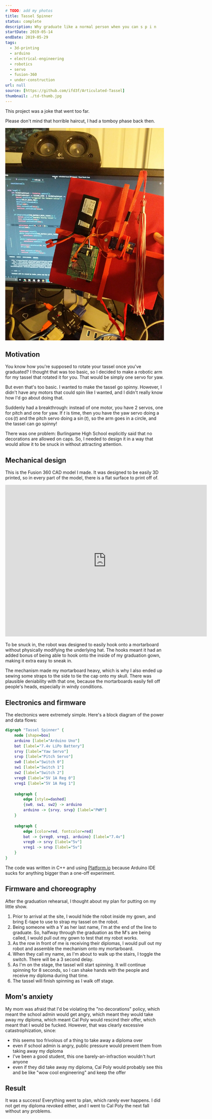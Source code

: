 ```yaml
---
# TODO: add my photos
title: Tassel Spinner
status: complete
description: Why graduate like a normal person when you can s p i n
startDate: 2019-05-14
endDate: 2019-05-29
tags:
  - 3d-printing
  - arduino
  - electrical-engineering
  - robotics
  - servo
  - fusion-360
  - under-construction
url: null
source: [https://github.com/ifd3f/Articulated-Tassel]
thumbnail: ./td-thumb.jpg
---
```


This project was a joke that went too far.

Please don't mind that horrible haircut, I had a tomboy phase back then.

![A closeup of the robotic tassel spinner.](./td.jpg)

## Motivation

You know how you're supposed to rotate your tassel once you've graduated? I
thought that was too basic, so I decided to make a robotic arm for my tassel
that rotated it for you. That would be simply one servo for yaw.

But even that's too basic. I wanted to make the tassel go spinny. However, I
didn't have any motors that could spin like I wanted, and I didn't really know
how I'd go about doing that.

Suddenly had a breakthrough: instead of one motor, you have 2 servos, one for
pitch and one for yaw. If $t$ is time, then you have the yaw servo doing a
$\cos(t)$ and the pitch servo doing a $\sin(t)$, so the arm goes in a circle,
and the tassel can go spinny!

There was one problem: Burlingame High School explicitly said that no
decorations are allowed on caps. So, I needed to design it in a way that would
allow it to be snuck in without attracting attention.

## Mechanical design

This is the Fusion 360 CAD model I made. It was designed to be easily 3D
printed, so in every part of the model, there is a flat surface to print off of.

<iframe src="https://myhub.autodesk360.com/ue28d9dcb/shares/public/SH56a43QTfd62c1cd96861e8d7f6f245ce0b?mode=embed" width="640" height="480" allowfullscreen="true" webkitallowfullscreen="true" mozallowfullscreen="true"  frameborder="0"></iframe>

To be snuck in, the robot was designed to easily hook onto a mortarboard without
physically modifying the underlying hat. The hooks meant it had an added bonus
of being able to hook onto the inside of my graduation gown, making it extra
easy to sneak in.

The mechanism made my mortarboard heavy, which is why I also ended up sewing
some straps to the side to tie the cap onto my skull. There was plausible
deniability with that one, because the mortarboards easily fell off people's
heads, especially in windy conditions.

## Electronics and firmware

The electronics were extremely simple. Here's a block diagram of the power and
data flows:

```dot
digraph "Tassel Spinner" {
    node [shape=box]
    arduino [label="Arduino Uno"]
    bat [label="7.4v LiPo Battery"]
    srvy [label="Yaw Servo"]
    srvp [label="Pitch Servo"]
    sw0 [label="Switch 0"]
    sw1 [label="Switch 1"]
    sw2 [label="Switch 2"]
    vreg0 [label="5V 1A Reg 0"]
    vreg1 [label="5V 1A Reg 1"]

    subgraph {
        edge [style=dashed]
        {sw0, sw1, sw2} -> arduino
        arduino -> {srvy, srvp} [label="PWM"]
    }

    subgraph {
        edge [color=red, fontcolor=red]
        bat -> {vreg0, vreg1, arduino} [label="7.4v"]
        vreg0 -> srvy [label="5v"]
        vreg1 -> srvp [label="5v"]
    }
}
```

The code was written in C++ and using [Platform.io](https://platformio.org/)
because Arduino IDE sucks for anything bigger than a one-off experiment.

## Firmware and choreography

After the graduation rehearsal, I thought about my plan for putting on my little
show.

1. Prior to arrival at the site, I would hide the robot inside my gown, and
   bring E-tape to use to strap my tassel on the robot.
2. Being someone with a Y as her last name, I'm at the end of the line to
   graduate. So, halfway through the graduation as the M's are being called, I
   would pull out my gown to test that my robot works.
3. As the row in front of me is receiving their diplomas, I would pull out my
   robot and assemble the mechanism onto my mortarboard.
4. When they call my name, as I'm about to walk up the stairs, I toggle the
   switch. There will be a 3 second delay.
5. As I'm on the stage, the tassel will start spinning. It will continue
   spinning for 8 seconds, so I can shake hands with the people and receive my
   diploma during that time.
6. The tassel will finish spinning as I walk off stage.

## Mom's anxiety

My mom was afraid that I'd be violating the "no decorations" policy, which meant
the school admin would get angry, which meant they would take away my diploma,
which meant Cal Poly would rescind their offer, which meant that I would be
fucked. However, that was clearly excessive catastrophization, since:

- this seems too frivolous of a thing to take away a diploma over
- even if school admin is angry, public pressure would prevent them from taking
  away my diploma
- I've been a good student, this one barely-an-infraction wouldn't hurt anyone
- even if they did take away my diploma, Cal Poly would probably see this and be
  like "wow cool engineering" and keep the offer

## Result

It was a success! Everything went to plan, which rarely ever happens. I did not
get my diploma revoked either, and I went to Cal Poly the next fall without any
problems.
